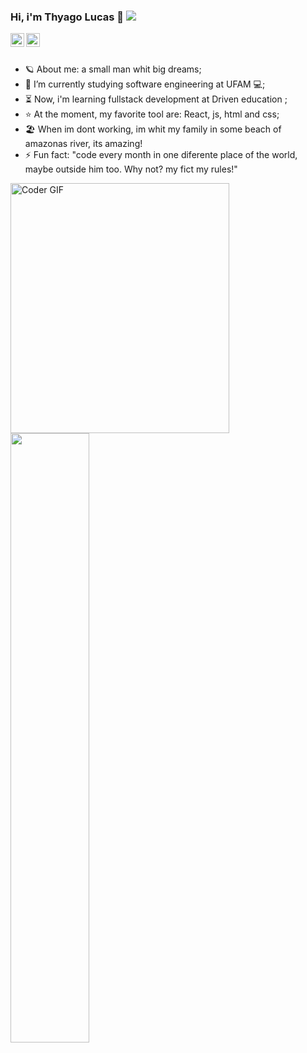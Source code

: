 ### Hi, i'm Thyago Lucas 👋 ![](https://komarev.com/ghpvc/?username=thyagolucas)


<a href="https://www.linkedin.com/in/thyagolucas/">
  <img align="left" alt="Thyago Linkedin" width="22px" src="https://cdn.jsdelivr.net/npm/simple-icons@v3/icons/linkedin.svg" />
</a>
<a href="https://api.whatsapp.com/send?phone=5592991832577">
  <img align="left" alt="Thyago Whatsapp" width="22px" src="https://cdn-icons-png.flaticon.com/512/2111/2111774.png" />
</a>


<br><br>

- :ringed_planet: About me: a small man whit big dreams;
- 🔭 I’m currently studying software engineering at UFAM 💻;
- :hourglass_flowing_sand: Now, i'm learning fullstack development at Driven education ;
- :star: At the moment, my favorite tool are: React, js, html and css; 
- :beach_umbrella: When im dont working, im whit my family in some beach of amazonas river, its amazing!
- ⚡ Fun fact: "code every month in one diferente place of the world, maybe outside him too. Why not? my fict my rules!"

<img align="left" src="https://media.giphy.com/media/SWoSkN6DxTszqIKEqv/giphy.gif" alt="Coder GIF" width="350px" height="400">
<br><br><br><br><br><br>
<img  width="50%" align="rigth" src="https://github-readme-stats.vercel.app/api/top-langs/?username=thyagolucas&layout=compact&langs_count=7&theme=dracula"/>


